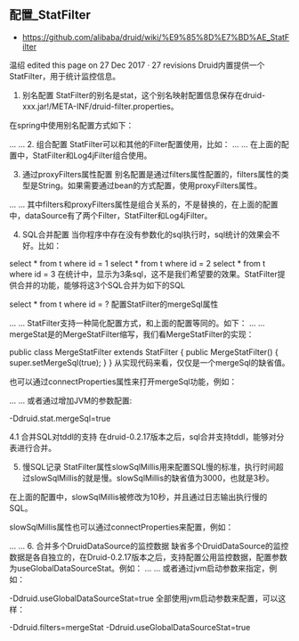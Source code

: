 ## 配置_StatFilter
- https://github.com/alibaba/druid/wiki/%E9%85%8D%E7%BD%AE_StatFilter

温绍 edited this page on 27 Dec 2017 · 27 revisions
Druid内置提供一个StatFilter，用于统计监控信息。

1. 别名配置
   StatFilter的别名是stat，这个别名映射配置信息保存在druid-xxx.jar!/META-INF/druid-filter.properties。

在spring中使用别名配置方式如下：

  <bean id="dataSource" class="com.alibaba.druid.pool.DruidDataSource" init-method="init" destroy-method="close">
  	... ...
  	<property name="filters" value="stat" />
  </bean>
2. 组合配置
StatFilter可以和其他的Filter配置使用，比如：

  <bean id="dataSource" class="com.alibaba.druid.pool.DruidDataSource" init-method="init" destroy-method="close">
  	... ...
  	<property name="filters" value="stat,log4j" />
  </bean>
在上面的配置中，StatFilter和Log4jFilter组合使用。

3. 通过proxyFilters属性配置
   别名配置是通过filters属性配置的，filters属性的类型是String。如果需要通过bean的方式配置，使用proxyFilters属性。

<bean id="stat-filter" class="com.alibaba.druid.filter.stat.StatFilter">
	<property name="slowSqlMillis" value="10000" />
	<property name="logSlowSql" value="true" />
</bean>
<bean id="dataSource" class="com.alibaba.druid.pool.DruidDataSource"
	init-method="init" destroy-method="close">
	... ...
	<property name="filters" value="log4j" />
	<property name="proxyFilters">
		<list>
			<ref bean="stat-filter" />
		</list>
	</property>
</bean>
其中filters和proxyFilters属性是组合关系的，不是替换的，在上面的配置中，dataSource有了两个Filter，StatFilter和Log4jFilter。

4. SQL合并配置
   当你程序中存在没有参数化的sql执行时，sql统计的效果会不好。比如：

select * from t where id = 1
select * from t where id = 2
select * from t where id = 3
在统计中，显示为3条sql，这不是我们希望要的效果。StatFilter提供合并的功能，能够将这3个SQL合并为如下的SQL

select * from t where id = ?
配置StatFilter的mergeSql属性

<bean id="stat-filter" class="com.alibaba.druid.filter.stat.StatFilter">
	<property name="mergeSql" value="true" />
</bean>
<bean id="dataSource" class="com.alibaba.druid.pool.DruidDataSource"
	init-method="init" destroy-method="close">
	... ...
	<property name="proxyFilters">
		<list>
			<ref bean="stat-filter" />
		</list>
	</property>
</bean>
StatFilter支持一种简化配置方式，和上面的配置等同的。如下：

  <bean id="dataSource" class="com.alibaba.druid.pool.DruidDataSource" init-method="init" destroy-method="close">
  	... ...
  	<property name="filters" value="mergeStat" />
  </bean>
mergeStat是的MergeStatFilter缩写，我们看MergeStatFilter的实现：

public class MergeStatFilter extends StatFilter {
public MergeStatFilter() {
super.setMergeSql(true);
}
}
从实现代码来看，仅仅是一个mergeSql的缺省值。

也可以通过connectProperties属性来打开mergeSql功能，例如：

  <bean id="dataSource" class="com.alibaba.druid.pool.DruidDataSource" init-method="init" destroy-method="close">
  	... ...
  	<property name="filters" value="stat" />
  	<property name="connectionProperties" value="druid.stat.mergeSql=true" />
  </bean>
或者通过增加JVM的参数配置:

-Ddruid.stat.mergeSql=true

4.1 合并SQL对tddl的支持
在druid-0.2.17版本之后，sql合并支持tddl，能够对分表进行合并。

5. 慢SQL记录
   StatFilter属性slowSqlMillis用来配置SQL慢的标准，执行时间超过slowSqlMillis的就是慢。slowSqlMillis的缺省值为3000，也就是3秒。

<bean id="stat-filter" class="com.alibaba.druid.filter.stat.StatFilter">
	<property name="slowSqlMillis" value="10000" />
	<property name="logSlowSql" value="true" />
</bean>
在上面的配置中，slowSqlMillis被修改为10秒，并且通过日志输出执行慢的SQL。

slowSqlMillis属性也可以通过connectProperties来配置，例如：

  <bean id="dataSource" class="com.alibaba.druid.pool.DruidDataSource" init-method="init" destroy-method="close">
  	... ...
  	<property name="filters" value="stat" />
  	<property name="connectionProperties" value="druid.stat.slowSqlMillis=5000" />
  </bean>
6. 合并多个DruidDataSource的监控数据
缺省多个DruidDataSource的监控数据是各自独立的，在Druid-0.2.17版本之后，支持配置公用监控数据，配置参数为useGlobalDataSourceStat。例如：

  <bean id="dataSource" class="com.alibaba.druid.pool.DruidDataSource" init-method="init" destroy-method="close">
  	... ...
  	<property name="useGlobalDataSourceStat" value="true" />
  </bean>
或者通过jvm启动参数来指定，例如：

-Ddruid.useGlobalDataSourceStat=true
全部使用jvm启动参数来配置，可以这样：

-Ddruid.filters=mergeStat -Ddruid.useGlobalDataSourceStat=true